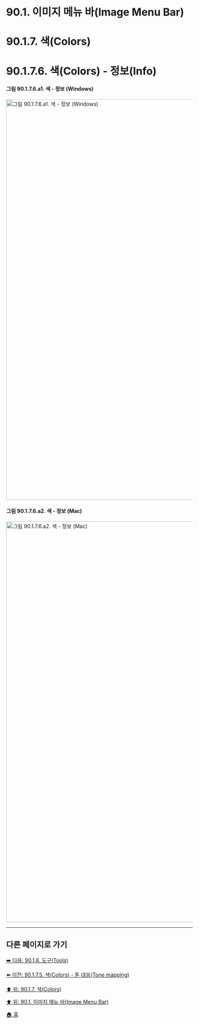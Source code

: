 # 90.1. 이미지 메뉴 바(Image Menu Bar)
# 90.1.7. 색(Colors)
# 90.1.7.6. 색(Colors) - 정보(Info)

#### 그림 90.1.7.6.a1. 색 - 정보 (Windows)
<img width="1080" alt="그림 90.1.7.6.a1. 색 - 정보 (Windows)" environment="Windows 10 GIMP 2.10.36" src="https://github.com/wonder13662/gimp/assets/15767104/74dd2be6-4113-4d11-949a-177def8479b7">

#### 그림 90.1.7.6.a2. 색 - 정보 (Mac)
<img width="1080" alt="그림 90.1.7.6.a2. 색 - 정보 (Mac)" environment="MacOS:Sonoma 14.2.1 GIMP 2.10.36" src="https://github.com/wonder13662/gimp/assets/15767104/31bf0ee4-31a6-4e8f-877b-bfcbe7f46576">

***

## 다른 페이지로 가기

[➡️ 다음: 90.1.8. 도구(Tools)](./90-01-08-tools.md)

[⬅️ 이전: 90.1.7.5. 색(Colors) - 톤 대응(Tone mapping)](./90-01-07-colorsx-05-tone_mapping.md)

[⬆️ 위: 90.1.7. 색(Colors)](./90-01-07-colors.md)

[⬆️ 위: 90.1. 이미지 메뉴 바(Image Menu Bar)](./90-01-00-image-menu-bar.md)

[🏠 홈](./00-home.md)
